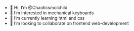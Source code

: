 - 👋 Hi, I’m @Chaoticsmolchild
- 👀 I’m interested in mechanical keyboards
- 🌱 I’m currently learning html and css
- 💞️ I’m looking to collaborate on frontend web-development

<!---
Chaoticsmolchild/Chaoticsmolchild is a ✨ special ✨ repository because its `README.md` (this file) appears on your GitHub profile.
You can click the Preview link to take a look at your changes.
--->
